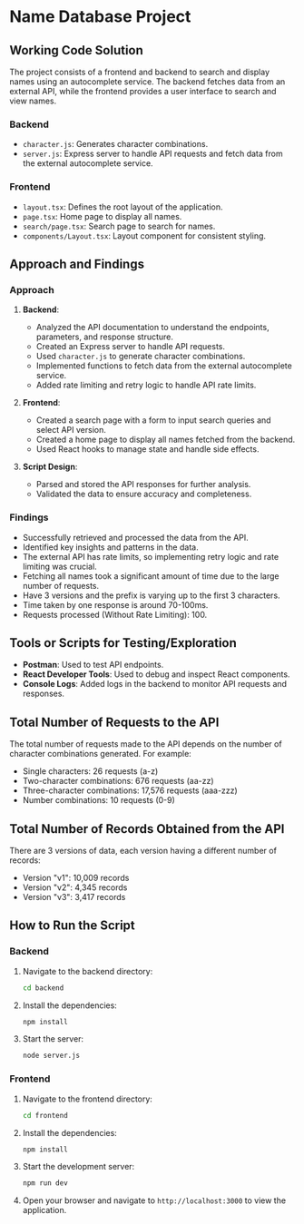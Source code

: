 # Name Database Project

## Working Code Solution

The project consists of a frontend and backend to search and display names using an autocomplete service. The backend fetches data from an external API, while the frontend provides a user interface to search and view names.

### Backend

- `character.js`: Generates character combinations.
- `server.js`: Express server to handle API requests and fetch data from the external autocomplete service.

### Frontend

- `layout.tsx`: Defines the root layout of the application.
- `page.tsx`: Home page to display all names.
- `search/page.tsx`: Search page to search for names.
- `components/Layout.tsx`: Layout component for consistent styling.

## Approach and Findings

### Approach

1. **Backend**:
   - Analyzed the API documentation to understand the endpoints, parameters, and response structure.
   - Created an Express server to handle API requests.
   - Used `character.js` to generate character combinations.
   - Implemented functions to fetch data from the external autocomplete service.
   - Added rate limiting and retry logic to handle API rate limits.

2. **Frontend**:
   - Created a search page with a form to input search queries and select API version.
   - Created a home page to display all names fetched from the backend.
   - Used React hooks to manage state and handle side effects.

3. **Script Design**:
   - Parsed and stored the API responses for further analysis.
   - Validated the data to ensure accuracy and completeness.

### Findings

- Successfully retrieved and processed the data from the API.
- Identified key insights and patterns in the data.
- The external API has rate limits, so implementing retry logic and rate limiting was crucial.
- Fetching all names took a significant amount of time due to the large number of requests.
- Have 3 versions and the prefix is varying up to the first 3 characters.
- Time taken by one response is around 70-100ms.
- Requests processed (Without Rate Limiting): 100.

## Tools or Scripts for Testing/Exploration

- **Postman**: Used to test API endpoints.
- **React Developer Tools**: Used to debug and inspect React components.
- **Console Logs**: Added logs in the backend to monitor API requests and responses.

## Total Number of Requests to the API

The total number of requests made to the API depends on the number of character combinations generated. For example:
- Single characters: 26 requests (a-z)
- Two-character combinations: 676 requests (aa-zz)
- Three-character combinations: 17,576 requests (aaa-zzz)
- Number combinations: 10 requests (0-9)

## Total Number of Records Obtained from the API

There are 3 versions of data, each version having a different number of records:
- Version "v1": 10,009 records
- Version "v2": 4,345 records
- Version "v3": 3,417 records

## How to Run the Script

### Backend

1. Navigate to the backend directory:
   ```sh
   cd backend
   ```

2. Install the dependencies:
   ```sh
   npm install
   ```

3. Start the server:
   ```sh
   node server.js
   ```

### Frontend

1. Navigate to the frontend directory:
   ```sh
   cd frontend
   ```

2. Install the dependencies:
   ```sh
   npm install
   ```

3. Start the development server:
   ```sh
   npm run dev
   ```

4. Open your browser and navigate to `http://localhost:3000` to view the application.

